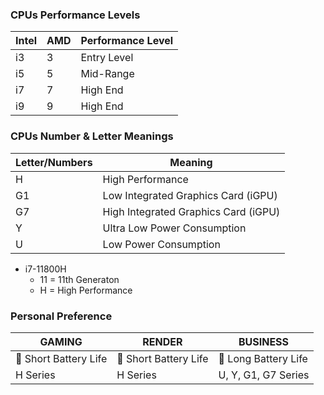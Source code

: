 ### CPUs Performance Levels
| Intel | AMD | Performance Level |
|-|-|-|
| i3 | 3 | Entry Level |
| i5 | 5 | Mid-Range |
| i7 | 7 | High End |
| i9 | 9 | High End |

### CPUs Number & Letter Meanings
| Letter/Numbers | Meaning |
|-|-|
| H | High Performance |
| G1 | Low Integrated Graphics Card (iGPU) |
| G7 | High Integrated Graphics Card (iGPU) |
| Y | Ultra Low Power Consumption |
| U | Low Power Consumption |

* i7-11800H
  * 11 = 11th Generaton
  * H = High Performance

### Personal Preference
| GAMING | RENDER | BUSINESS |
|-|-|-|
| 🪫 Short Battery Life | 🪫 Short Battery Life | 🔋 Long Battery Life |
| H Series | H Series | U, Y, G1, G7 Series |

